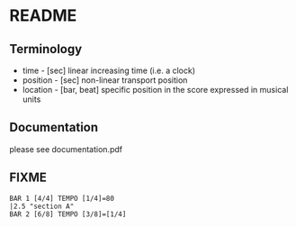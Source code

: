 # README

## Terminology

- time      - [sec] linear increasing time (i.e. a clock)
- position  - [sec] non-linear transport position
- location  - [bar, beat] specific position in the score expressed in musical units

## Documentation
please see documentation.pdf 

## FIXME

```soap
BAR 1 [4/4] TEMPO [1/4]=80
|2.5 "section A"
BAR 2 [6/8] TEMPO [3/8]=[1/4] 
```
